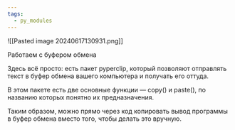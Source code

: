 ```yaml
---
tags:
  - py_modules
---
```

![[Pasted image 20240617130931.png]]

Работаем с буфером обмена

Здесь всё просто: есть пакет pyperclip, который позволяют отправлять текст в буфер обмена вашего компьютера и получать его оттуда.

В этом пакете есть две основные функции — copy() и paste(), по названию которых понятно их предназначения.

Таким образом, можно прямо через код копировать вывод программы в буфер обмена вместо того, чтобы делать это вручную.